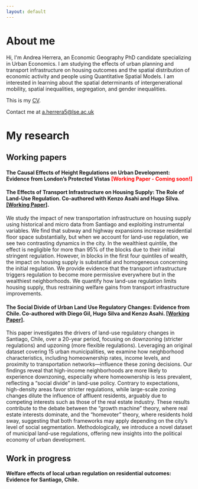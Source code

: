 ```yaml
---
layout: default
---
```


# About me

Hi, I'm Andrea Herrera, an Economic Geography PhD candidate specializing in Urban Economics. I am studying the effects of urban planning and transport infrastructure on housing outcomes and the spatial distribution of economic activity and people using Quantitative Spatial Models. I am interested in learning about the spatial determinants of intergenerational mobility, spatial inequalities, segregation, and gender inequalities.

<p>This is my <a href="/assets/pdf/CV_ANDREA HERRERA (english).pdf" class="custom-link">CV</a>.</p> 

<p> Contact me at <a href="mailto:a.herrera5@lse.ac.uk" class="custom-link">a.herrera5@lse.ac.uk</a> </p>

# My research
## Working papers
#### The Causal Effects of Height Regulations on Urban Development: Evidence from London’s Protected Vistas <span style="color:red;">[Working Paper - Coming soon!]</span>


#### The Effects of Transport Infrastructure on Housing Supply: The Role of Land-Use Regulation. Co-authored with Kenzo Asahi and Hugo Silva. <a href="/assets/pdf/Asahi, Herrera, Silva (2024).pdf" class="custom-link">[Working Paper]</a>.

We study the impact of new transportation infrastructure on housing supply using historical and micro data from Santiago and exploiting instrumental variables. We find that subway and highway expansions increase residential floor space substantially, but when we account for land-use regulation, we see two contrasting dynamics in the city. In the wealthiest quintile, the effect is negligible for more than 95% of the blocks due to their initial stringent regulation. However, in blocks in the first four quintiles of wealth, the impact on housing supply is substantial and homogeneous concerning the initial regulation. We provide evidence that the transport infrastructure triggers regulation to become more permissive everywhere but in the wealthiest neighborhoods. We quantify how land-use regulation limits housing supply, thus restraining welfare gains from transport infrastructure improvements.

#### The Social Divide of Urban Land Use Regulatory Changes: Evidence from Chile. Co-authored with Diego Gil, Hugo Silva and Kenzo Asahi. <a href="/assets/pdf/Gil et al. (2024) - The Social Divide of Urban Land Use Regulatory Changes. Evidence from Chile.pdf" class="custom-link">[Working Paper]</a>.

This paper investigates the drivers of land-use regulatory changes in Santiago, Chile, over a 20-year period, focusing on downzoning (stricter regulations) and upzoning (more flexible regulations). Leveraging an original dataset covering 15 urban municipalities, we examine how neighborhood characteristics, including homeownership rates, income levels, and proximity to transportation networks—influence these zoning decisions. Our findings reveal that high-income neighborhoods are more likely to experience downzoning, especially where homeownership is less prevalent, reflecting a “social divide” in land-use policy. Contrary to expectations, high-density areas favor stricter regulations, while large-scale zoning changes dilute the influence of affluent residents, arguably due to competing interests such as those of the real estate industry. These results contribute to the debate between the “growth machine” theory, where real estate interests dominate, and the “homevoter” theory, where residents hold sway, suggesting that both frameworks may apply depending on the city’s level of social segmentation. Methodologically, we introduce a novel dataset of municipal land-use regulations, offering new insights into the political economy of urban development.

## Work in progress
#### Welfare effects of local urban regulation on residential outcomes: Evidence for Santiago, Chile.

